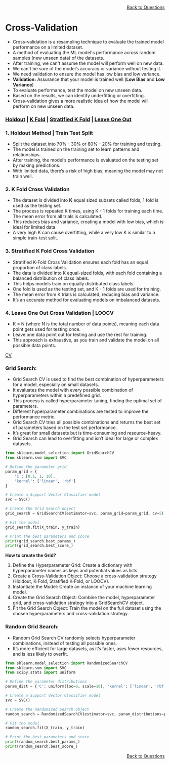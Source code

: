 <p align='right'><a align="right" href="https://github.com/KIRANKUMAR7296/Library/blob/main/Interview.md">Back to Questions</a></p>

# **Cross-Validation**
- Cross-validation is a resampling technique to evaluate the trained model performance on a limited dataset.
- A method of evaluating the ML model's performance across random samples (new unseen data) of the datasets.
- After training, we can't assume the model will perform well on new data.
- We can't be sure of the model’s accuracy or variance without testing it.
- We need validation to ensure the model has low bias and low variance.
- **Validation:** Assurance that your model is trained well (**Low Bias** and **Low Variance**) 
- To evaluate performance, test the model on new unseen data.
- Based on the results, we can identify underfitting or overfitting.
- Cross-validation gives a more realistic idea of how the model will perform on new unseen data.

<h3><a href='#hold'>Holdout</a> | <a href='#kfold'>K Fold</a> | <a href='#skfold'>Stratified K Fold</a> | <a href='#loocv'>Leave One Out</a> </h3>

<h3 name='hold'>1. Holdout Method | Train Test Split</h3>

- Split the dataset into 70% - 30% or 80% - 20% for training and testing.
- The model is trained on the training set to learn patterns and relationships.
- After training, the model’s performance is evaluated on the testing set by making predictions.
- With limited data, there’s a risk of high bias, meaning the model may not train well.

<h3 name='kfold'>2. K Fold Cross Validation</h3>

- The dataset is divided into **K** equal sized subsets called folds, 1 fold is used as the testing set.
- The process is repeated K times, using K - 1 folds for training each time. The mean error from all trials is calculated.
- This reduces bias and variance, creating a model with low bias, which is ideal for limited data.
- A very high K can cause overfitting, while a very low K is similar to a simple train-test split.

<h3 name='skfold'>3. Stratified K Fold Cross Validation</h3>

- Stratified K-Fold Cross Validation ensures each fold has an equal proportion of class labels.
- The data is divided into K equal-sized folds, with each fold containing a balanced distribution of class labels.
- This helps models train on equally distributed class labels.
- One fold is used as the testing set, and K - 1 folds are used for training.
- The mean error from K trials is calculated, reducing bias and variance.
- It’s an accurate method for evaluating models on imbalanced datasets.

<h3 name='loocv'>4. Leave One Out Cross Validation | LOOCV</h3>

- K = N (where N is the total number of data points), meaning each data point gets used for testing once.
- Leave one data point out for testing and use the rest for training.
- This approach is exhaustive, as you train and validate the model on all possible data points.

[CV](https://amueller.github.io/ml-training-intro/slides/03-cross-validation-grid-search.html#21)

### **Grid Search:**
- Grid Search CV is used to find the best combination of hyperparameters for a model, especially on small datasets.
- It evaluates the model with every possible combination of hyperparameters within a predefined grid.
- This process is called hyperparameter tuning, finding the optimal set of parameters.
- Different hyperparameter combinations are tested to improve the performance metric.
- Grid Search CV tries all possible combinations and returns the best set of parameters based on the test set performance.
- It’s great for small datasets but is time-consuming and resource-heavy.
- Grid Search can lead to overfitting and isn’t ideal for large or complex datasets.

```python
from sklearn.model_selection import GridSearchCV
from sklearn.svm import SVC

# Define the parameter grid
param_grid = {
    'C': [0.1, 1, 10],
    'kernel': ['linear', 'rbf']
}

# Create a Support Vector Classifier model
svc = SVC()

# Create the Grid Search object
grid_search = GridSearchCV(estimator=svc, param_grid=param_grid, cv=5)

# Fit the model
grid_search.fit(X_train, y_train)

# Print the best parameters and score
print(grid_search.best_params_)
print(grid_search.best_score_)
```              

**How to create the Grid?**
1. Define the Hyperparameter Grid: Create a dictionary with hyperparameter names as keys and potential values as lists.
2. Create a Cross-Validation Object: Choose a cross-validation strategy (Holdout, K-Fold, Stratified K-Fold, or LOOCV).
3. Instantiate the Model: Create an instance of your machine learning model.
4. Create the Grid Search Object: Combine the model, hyperparameter grid, and cross-validation strategy into a GridSearchCV object.
5. Fit the Grid Search Object: Train the model on the full dataset using the chosen hyperparameters and cross-validation strategy.

### **Random Grid Search:**

- Random Grid Search CV randomly selects hyperparameter combinations, instead of testing all possible ones.
- It’s more efficient for large datasets, as it’s faster, uses fewer resources, and is less likely to overfit.

```python
from sklearn.model_selection import RandomizedSearchCV
from sklearn.svm import SVC
from scipy.stats import uniform

# Define the parameter distributions
param_dist = {'C': uniform(loc=0, scale=10), 'kernel': ['linear', 'rbf']}

# Create a Support Vector Classifier model
svc = SVC()

# Create the Randomized Search object
random_search = RandomizedSearchCV(estimator=svc, param_distributions=param_dist, n_iter=10, cv=5)

# Fit the model
random_search.fit(X_train, y_train)

# Print the best parameters and score
print(random_search.best_params_)
print(random_search.best_score_)
```

<p align='right'><a align="right" href="https://github.com/KIRANKUMAR7296/Library/blob/main/Interview.md">Back to Questions</a></p>
